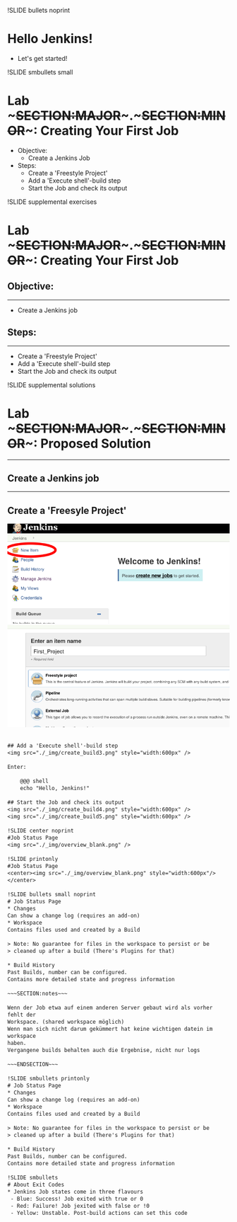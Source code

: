 !SLIDE bullets noprint
# Hello Jenkins!

* Let's get started!

!SLIDE smbullets small
# Lab ~~~SECTION:MAJOR~~~.~~~SECTION:MINOR~~~: Creating Your First Job
* Objective:
  * Create a Jenkins Job
* Steps:
  * Create a 'Freestyle Project'
  * Add a 'Execute shell'-build step
  * Start the Job and check its output

!SLIDE supplemental exercises
# Lab ~~~SECTION:MAJOR~~~.~~~SECTION:MINOR~~~: Creating Your First Job

## Objective:

****

* Create a Jenkins job

## Steps:

****

* Create a 'Freestyle Project'
* Add a 'Execute shell'-build step
* Start the Job and check its output

!SLIDE supplemental solutions
# Lab ~~~SECTION:MAJOR~~~.~~~SECTION:MINOR~~~: Proposed Solution

****

## Create a Jenkins job

****

## Create a 'Freesyle Project'

<img src="./_img/create_build.png" style="width:600px" />
<img src="./_img/create_build2.png" style="width:600px" />

~~~PAGEBREAK~~~

## Add a 'Execute shell'-build step
<img src="./_img/create_build3.png" style="width:600px" />

Enter:

    @@@ shell
	echo "Hello, Jenkins!"

## Start the Job and check its output
<img src="./_img/create_build4.png" style="width:600px" />
<img src="./_img/create_build5.png" style="width:600px" />

!SLIDE center noprint
#Job Status Page
<img src="./_img/overview_blank.png" />

!SLIDE printonly
#Job Status Page
<center><img src="./_img/overview_blank.png" style="width:600px"/></center>

!SLIDE bullets small noprint
# Job Status Page
* Changes  
Can show a change log (requires an add-on)
* Workspace  
Contains files used and created by a Build

> Note: No guarantee for files in the workspace to persist or be
> cleaned up after a build (There's Plugins for that)

* Build History  
Past Builds, number can be configured.
Contains more detailed state and progress information

~~~SECTION:notes~~~

Wenn der Job etwa auf einem anderen Server gebaut wird als vorher fehlt der
Workspace. (shared workspace möglich)
Wenn man sich nicht darum gekümmert hat keine wichtigen datein im workspace
haben.
Vergangene builds behalten auch die Ergebnise, nicht nur logs

~~~ENDSECTION~~~

!SLIDE smbullets printonly
# Job Status Page
* Changes  
Can show a change log (requires an add-on)
* Workspace  
Contains files used and created by a Build

> Note: No guarantee for files in the workspace to persist or be
> cleaned up after a build (There's Plugins for that)

* Build History  
Past Builds, number can be configured.
Contains more detailed state and progress information

!SLIDE smbullets
# About Exit Codes
* Jenkins Job states come in three flavours
 - Blue: Success! Job exited with true or 0
 - Red: Failure! Job jexited with false or !0
 - Yellow: Unstable. Post-build actions can set this code
